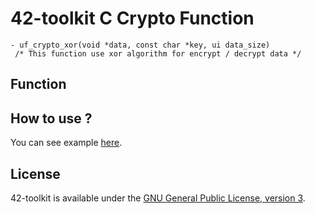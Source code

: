 42-toolkit	C Crypto Function
==========

	- uf_crypto_xor(void *data, const char *key, ui data_size)
	 /* This function use xor algorithm for encrypt / decrypt data */

## Function

## How to use ?

You can see example [here](https://github.com/QuentinPerez/42-toolkit/tree/master/examples/libc/f_crypto).

## License

42-toolkit is available under the [GNU General Public License, version 3](LICENSE).
